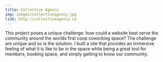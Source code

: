 ```yaml
---
title: Collective Agency
img: images/collectiveagency.jpg
link: http://collectiveagency.co
---
```

<p>This project poses a unique challenge: how could a website best serve the community around the worlds first coop coworking space? The challenge are unique and so is the solution. I built a site that provides an immersive feeling of what it is like to be in the space while being a great tool for members, booking space, and simply getting to know our community.</p>